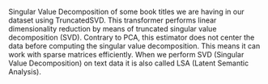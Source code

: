Singular Value Decomposition of some book titles we are having in our dataset using TruncatedSVD. This transformer performs linear dimensionality reduction by means of truncated singular value decomposition (SVD).
Contrary to PCA, this estimator does not center the data before computing the singular value decomposition. This means it can work with sparse matrices efficiently. When we perform SVD (Singular Value Decomposition) on text data it is also called LSA (Latent Semantic Analysis).
